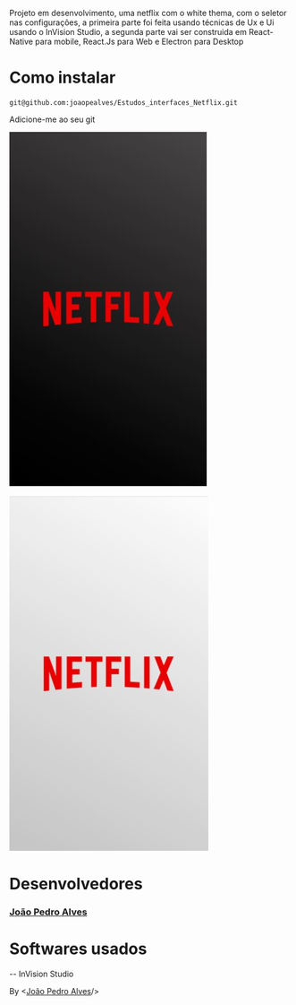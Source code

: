 Projeto em desenvolvimento, uma netflix com o white thema, com o seletor nas configurações, a primeira parte foi feita usando técnicas de Ux e Ui usando o InVision Studio, a segunda parte vai ser construida em React-Native para mobile, React.Js para Web e Electron para Desktop<br>

# Como instalar

    git@github.com:joaopealves/Estudos_interfaces_Netflix.git

Adicione-me ao seu git

![whatch the video](https://raw.githubusercontent.com/joaopealves/Estudos_interfaces_Netflix/master/documents/Black_Theme/splashScreenBlack.JPG)

![whatch the video](https://raw.githubusercontent.com/joaopealves/Estudos_interfaces_Netflix/master/documents/White_Theme/splashScreen.JPG)

# Desenvolvedores

### [João Pedro Alves](https://github.com/Mitico-S)

# Softwares usados

-- InVision Studio

By <[João Pedro Alves](https://github.com/Mitico-S)/>
